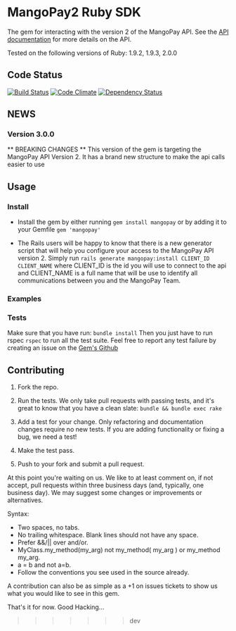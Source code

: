 # MangoPay2 Ruby SDK

The gem for interacting with the version 2 of the MangoPay API.
See the [API documentation]() for more details on the API.

Tested on the following versions of Ruby: 1.9.2, 1.9.3, 2.0.0

## Code Status
[![Build Status]()]()
[![Code Climate]()]()
[![Dependency Status]()]()

## NEWS

### Version 3.0.0
** BREAKING CHANGES **
This version of the gem is targeting the MangoPay API Version 2.
It has a brand new structure to make the api calls easier to use

## Usage

### Install
* Install the gem by either running ```gem install mangopay``` or by adding it to your Gemfile ```gem 'mangopay'```

* The Rails users will be happy to know that there is a new generator script that will help you configure your access to the MangoPay API version 2.
Simply run ``rails generate mangopay:install CLIENT_ID CLIENT_NAME`` where CLIENT_ID is the id you will use to connect to the api and CLIENT_NAME is a full name that will be use to identify all communications between you and the MangoPay Team.

### Examples


### Tests
Make sure that you have run: ```bundle install```
Then you just have to run rspec ```rspec``` to run all the test suite.
Feel free to report any test failure by creating an issue on the [Gem's Github](https://github.com/MangoPay/mangopay2-ruby-sdk/issues)

## Contributing

1. Fork the repo.

2. Run the tests. We only take pull requests with passing tests, and it's great
to know that you have a clean slate: `bundle && bundle exec rake`

3. Add a test for your change. Only refactoring and documentation changes
require no new tests. If you are adding functionality or fixing a bug, we need
a test!

4. Make the test pass.

5. Push to your fork and submit a pull request.

At this point you're waiting on us. We like to at least comment on, if not
accept, pull requests within three business days (and, typically, one business
day). We may suggest some changes or improvements or alternatives.

Syntax:

* Two spaces, no tabs.
* No trailing whitespace. Blank lines should not have any space.
* Prefer &&/|| over and/or.
* MyClass.my_method(my_arg) not my_method( my_arg ) or my_method my_arg.
* a = b and not a=b.
* Follow the conventions you see used in the source already.

A contribution can also be as simple as a +1 on issues tickets to show us what you would like to see in this gem.

That's it for now. Good Hacking...
>>>>>>> dev
